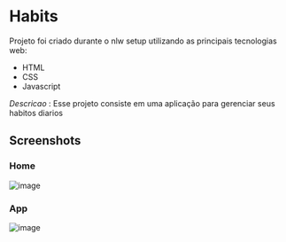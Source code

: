 
# Habits

Projeto foi criado durante o nlw setup utilizando as principais tecnologias web:

* HTML
* CSS
* Javascript

*Descricao* : Esse projeto consiste em uma aplicação para gerenciar seus habitos diarios

## Screenshots

### Home

![image](https://user-images.githubusercontent.com/88352349/213958645-c3a05e79-5990-4090-86c2-918b2c071a45.png)

### App 

![image](https://user-images.githubusercontent.com/88352349/213958722-aec90b8b-1aff-4716-8911-820cceed598d.png)
